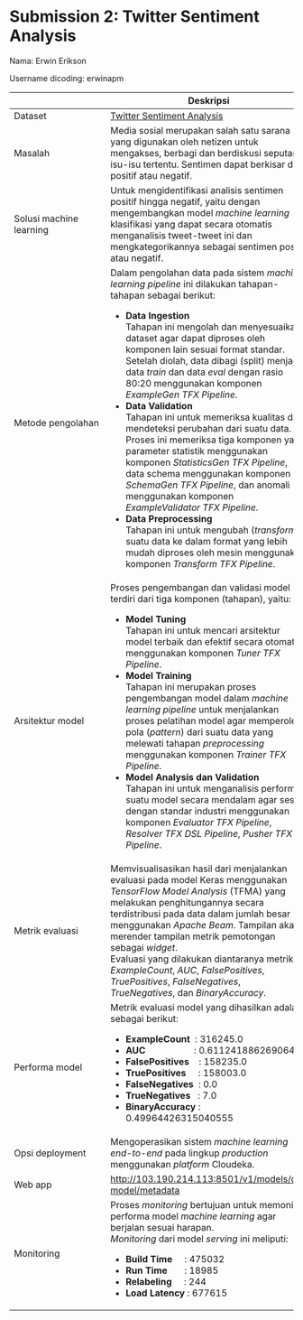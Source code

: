 # Submission 2: Twitter Sentiment Analysis
Nama: Erwin Erikson

Username dicoding: erwinapm

| <div style="width:155px"/> | Deskripsi |
| --- | --- |
| Dataset | [Twitter Sentiment Analysis](https://www.kaggle.com/datasets/raj713335/twittesentimentanalysis) |
| Masalah | Media sosial merupakan salah satu sarana yang digunakan oleh netizen untuk mengakses, berbagi dan berdiskusi seputar isu-isu tertentu. Sentimen dapat berkisar dari positif atau negatif. |
| Solusi machine learning | Untuk mengidentifikasi analisis sentimen positif hingga negatif, yaitu dengan mengembangkan model <i>machine learning</i> klasifikasi yang dapat secara otomatis menganalisis tweet-tweet ini dan mengkategorikannya sebagai sentimen positif atau negatif. |
| Metode pengolahan | Dalam pengolahan data pada sistem <i>machine learning pipeline</i> ini dilakukan tahapan-tahapan sebagai berikut: <br> <ul><li><b>Data Ingestion</b><br>Tahapan ini mengolah dan menyesuaikan dataset agar dapat diproses oleh komponen lain sesuai format standar. Setelah diolah, data dibagi (split) menjadi data <i>train</i> dan data <i>eval</i> dengan rasio 80:20 menggunakan komponen <i>ExampleGen TFX Pipeline</i>.</li><li><b>Data Validation</b><br>Tahapan ini untuk memeriksa kualitas dan mendeteksi perubahan dari suatu data. Proses ini memeriksa tiga komponen yaitu parameter statistik menggunakan komponen <i>StatisticsGen TFX Pipeline</i>, data schema menggunakan komponen <i>SchemaGen TFX Pipeline</i>, dan anomali menggunakan komponen <i>ExampleValidator TFX Pipeline</i>.</li><li><b>Data Preprocessing</b><br>Tahapan ini untuk mengubah (<i>transform</i>) suatu data ke dalam format yang lebih mudah diproses oleh mesin menggunakan komponen <i>Transform TFX Pipeline</i>.</li></ul> |
| Arsitektur model | Proses pengembangan dan validasi model terdiri dari tiga komponen (tahapan), yaitu: <ul><li><b>Model Tuning</b><br>Tahapan ini untuk mencari arsitektur model terbaik dan efektif secara otomatis menggunakan komponen <i>Tuner TFX Pipeline</i>.</li><li><b>Model Training</b><br>Tahapan ini merupakan proses pengembangan model dalam <i>machine learning pipeline</i> untuk menjalankan proses pelatihan model agar memperoleh pola (<i>pattern</i>) dari suatu data yang melewati tahapan <i>preprocessing</i> menggunakan komponen <i>Trainer TFX Pipeline</i>.</li><li><b>Model Analysis dan Validation</b><br>Tahapan ini untuk menganalisis performa suatu model secara mendalam agar sesuai dengan standar industri menggunakan komponen <i>Evaluator TFX Pipeline</i>, <i>Resolver TFX DSL Pipeline</i>, <i>Pusher TFX Pipeline</i>.</li></ul> |
| Metrik evaluasi | Memvisualisasikan hasil dari menjalankan evaluasi pada model Keras menggunakan <i>TensorFlow Model Analysis</i> (TFMA) yang melakukan penghitungannya secara terdistribusi pada data dalam jumlah besar menggunakan <i>Apache Beam</i>. Tampilan akan merender tampilan metrik pemotongan sebagai <i>widget</i>.<br>Evaluasi yang dilakukan diantaranya metrik <i>ExampleCount</i>, <i>AUC</i>, <i>FalsePositives</i>, <i>TruePositives</i>, <i>FalseNegatives</i>, <i>TrueNegatives</i>, dan <i>BinaryAccuracy</i>. |
| Performa model | Metrik evaluasi model yang dihasilkan adalah sebagai berikut: <ul><li><b>ExampleCount</b>&nbsp; : 316245.0</li><li><b>AUC</b>&nbsp; &nbsp; &nbsp; &nbsp; &nbsp; &nbsp; &nbsp; &nbsp; &nbsp; &nbsp; : 0.611241886269064</li><li><b>FalsePositives</b>&nbsp; &nbsp; : 158235.0</li><li><b>TruePositives</b> &nbsp; &nbsp; : 158003.0</li><li><b>FalseNegatives</b>&nbsp; : 0.0</li><li><b>TrueNegatives</b> &nbsp; : 7.0</li><li><b>BinaryAccuracy</b> : 0.49964426315040555</li></ul> |
| Opsi deployment | Mengoperasikan sistem <i>machine learning end-to-end</i> pada lingkup <i>production</i> menggunakan <i>platform</i> Cloudeka. |
| Web app | http://103.190.214.113:8501/v1/models/cc-model/metadata |
| Monitoring | Proses <i>monitoring</i> bertujuan untuk memonitor performa model <i>machine learning</i> agar berjalan sesuai harapan.<br><i>Monitoring</i> dari model <i>serving</i> ini meliputi:<ul><li><b>Build Time</b> &nbsp; &nbsp; : 475032</li><li><b>Run Time</b> &nbsp; &nbsp; &nbsp; : 18985</li><li><b>Relabeling</b> &nbsp; &nbsp; : 244</li><li><b>Load Latency</b> : 677615</li></ul> |
